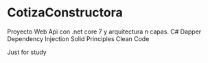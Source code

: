 # CotizaConstructora
Proyecto Web Api con .net core 7 y arquitectura n capas.
C#
Dapper
Dependency Injection
Solid Principles
Clean Code

Just for study
